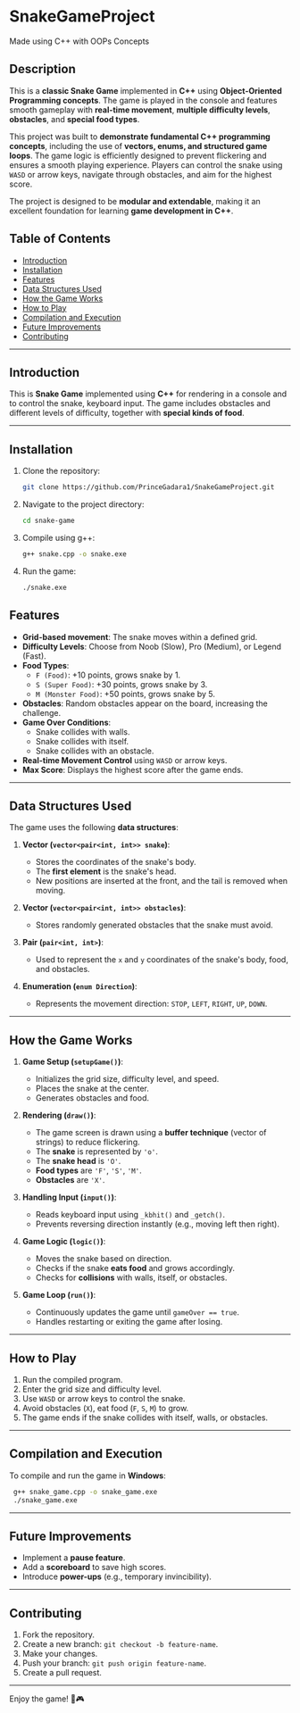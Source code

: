 # SnakeGameProject

Made using C++ with OOPs Concepts

## Description
This is a **classic Snake Game** implemented in **C++** using **Object-Oriented 
Programming concepts**. The game is played in the console and features smooth gameplay with **real-time movement**, **multiple difficulty levels**, **obstacles**, and **special food types**.

This project was built to **demonstrate fundamental C++ programming concepts**, including the use of **vectors, enums, and structured game loops**. The game logic is efficiently designed to prevent flickering and ensures a smooth playing experience. Players can control the snake using `WASD` or arrow keys, navigate through obstacles, and aim for the highest score.

The project is designed to be **modular and extendable**, making it an excellent foundation for learning **game development in C++**.

## Table of Contents
- [Introduction](#introduction)
- [Installation](#installation)
- [Features](#features)
- [Data Structures Used](#data-structures-used)
- [How the Game Works](#how-the-game-works)
- [How to Play](#how-to-play)
- [Compilation and Execution](#compilation-and-execution)
- [Future Improvements](#future-improvements)
- [Contributing](#contributing)

---

## Introduction
This is **Snake Game** implemented using **C++** for rendering in a console and to control the snake, keyboard input. The game includes obstacles and different levels of difficulty, together with **special kinds of food**.

---

## Installation

1. Clone the repository:
   ```bash
   git clone https://github.com/PrinceGadara1/SnakeGameProject.git
   ```
2. Navigate to the project directory:
   ```bash
   cd snake-game
   ```
3. Compile using g++:
   ```bash
   g++ snake.cpp -o snake.exe
   ```
4. Run the game:
   ```bash
   ./snake.exe
   ```

## Features
- **Grid-based movement**: The snake moves within a defined grid.
- **Difficulty Levels**: Choose from Noob (Slow), Pro (Medium), or Legend (Fast).
- **Food Types**:
  - `F (Food)`: +10 points, grows snake by 1.
  - `S (Super Food)`: +30 points, grows snake by 3.
  - `M (Monster Food)`: +50 points, grows snake by 5.
- **Obstacles**: Random obstacles appear on the board, increasing the challenge.
- **Game Over Conditions**:
  - Snake collides with walls.
  - Snake collides with itself.
  - Snake collides with an obstacle.
- **Real-time Movement Control** using `WASD` or arrow keys.
- **Max Score**: Displays the highest score after the game ends.

---

## Data Structures Used
The game uses the following **data structures**:

1. **Vector (`vector<pair<int, int>> snake`)**:
   - Stores the coordinates of the snake's body.
   - The **first element** is the snake's head.
   - New positions are inserted at the front, and the tail is removed when moving.

2. **Vector (`vector<pair<int, int>> obstacles`)**:
   - Stores randomly generated obstacles that the snake must avoid.

3. **Pair (`pair<int, int>`)**:
   - Used to represent the `x` and `y` coordinates of the snake's body, food, and obstacles.

4. **Enumeration (`enum Direction`)**:
   - Represents the movement direction: `STOP`, `LEFT`, `RIGHT`, `UP`, `DOWN`.

---

## How the Game Works

1. **Game Setup (`setupGame()`)**:
   - Initializes the grid size, difficulty level, and speed.
   - Places the snake at the center.
   - Generates obstacles and food.

2. **Rendering (`draw()`)**:
   - The game screen is drawn using a **buffer technique** (vector of strings) to reduce flickering.
   - The **snake** is represented by `'o'`.
   - The **snake head** is `'O'`.
   - **Food types** are `'F'`, `'S'`, `'M'`.
   - **Obstacles** are `'X'`.

3. **Handling Input (`input()`)**:
   - Reads keyboard input using `_kbhit()` and `_getch()`.
   - Prevents reversing direction instantly (e.g., moving left then right).

4. **Game Logic (`logic()`)**:
   - Moves the snake based on direction.
   - Checks if the snake **eats food** and grows accordingly.
   - Checks for **collisions** with walls, itself, or obstacles.

5. **Game Loop (`run()`)**:
   - Continuously updates the game until `gameOver == true`.
   - Handles restarting or exiting the game after losing.

---

## How to Play
1. Run the compiled program.
2. Enter the grid size and difficulty level.
3. Use `WASD` or arrow keys to control the snake.
4. Avoid obstacles (`X`), eat food (`F`, `S`, `M`) to grow.
5. The game ends if the snake collides with itself, walls, or obstacles.

---

## Compilation and Execution
To compile and run the game in **Windows**:
```sh
 g++ snake_game.cpp -o snake_game.exe
 ./snake_game.exe
```

---

## Future Improvements
- Implement a **pause feature**.
- Add a **scoreboard** to save high scores.
- Introduce **power-ups** (e.g., temporary invincibility).

---

## Contributing
1. Fork the repository.
2. Create a new branch: `git checkout -b feature-name`.
3. Make your changes.
4. Push your branch: `git push origin feature-name`.
5. Create a pull request.

---

Enjoy the game! 🐍🎮
